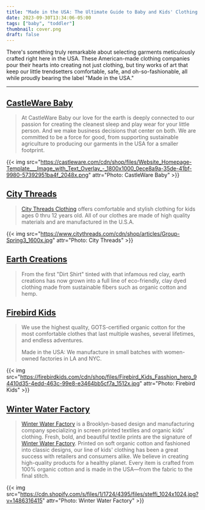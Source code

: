 ```yaml
---
title: "Made in the USA: The Ultimate Guide to Baby and Kids' Clothing Companies"
date: 2023-09-30T13:34:06-05:00
tags: ["baby", "toddler"]
thumbnail: cover.png
draft: false
---
```


There's something truly remarkable about selecting garments meticulously crafted right here in the USA. These American-made clothing companies pour their hearts into creating not just clothing, but tiny works of art that keep our little trendsetters comfortable, safe, and oh-so-fashionable, all while proudly bearing the label "Made in the USA."

---

## [CastleWare Baby](https://castleware.com/)

> At CastleWare Baby our love for the earth is deeply connected to our passion for creating the cleanest sleep and play wear for your little person. And we make business decisions that center on both. We are committed to be a force for good, from supporting sustainable agriculture to producing our garments in the USA for a smaller footprint.

{{< img src="https://castleware.com/cdn/shop/files/Website_Homepage-Template___Image_with_Text_Overlay_-_1800x1000_0ece8a9a-35de-41bf-9980-57392951ba4f_2048x.png" attr="Photo: CastleWare Baby" >}}

## [City Threads](https://www.citythreads.com/)

> [City Threads Clothing](https://www.citythreads.com/) offers comfortable and stylish clothing for kids ages 0 thru 12 years old. All of our clothes are made of high quality materials and are manufactured in the U.S.A.

{{< img src="https://www.citythreads.com/cdn/shop/articles/Group-Spring3_1600x.jpg" attr="Photo: City Threads" >}}

## [Earth Creations](https://www.earthcreations.net/index.php?main_page=index&cPath=33&products_page=1)

> From the first "Dirt Shirt" tinted with that infamous red clay, earth creations has now grown into a full line of eco-friendly, clay dyed clothing made from sustainable fibers such as organic cotton and hemp.

## [Firebird Kids](https://firebirdkids.com/)

> We use the highest quality, GOTS-certified organic cotton for the most comfortable clothes that last multiple washes, several lifetimes, and endless adventures.
>
> Made in the USA: We manufacture in small batches with women-owned factories in LA and NYC.

{{< img src="https://firebirdkids.com/cdn/shop/files/Firebird_Kids_Fasshion_hero_94410d35-4edd-463c-99e8-e3464bb5cf7a_1512x.jpg" attr="Photo: Firebird Kids" >}}

## [Winter Water Factory](https://www.winterwaterfactory.com/)

> [Winter Water Factory](https://www.winterwaterfactory.com/) is a Brooklyn-based design and manufacturing company specializing in screen printed textiles and organic kids' clothing. Fresh, bold, and beautiful textile prints are the signature of [Winter Water Factory](https://www.winterwaterfactory.com/). Printed on soft organic cotton and fashioned into classic designs, our line of kids' clothing has been a great success with retailers and consumers alike. We believe in creating high-quality products for a healthy planet. Every item is crafted from 100% organic cotton and is made in the USA—from the fabric to the final stitch.

{{< img src="https://cdn.shopify.com/s/files/1/1724/4395/files/steffi_1024x1024.jpg?v=1486316415" attr="Photo: Winter Water Factory" >}}
